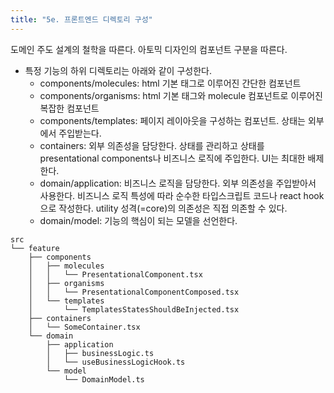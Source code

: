 ```yaml
---
title: "5e. 프론트엔드 디렉토리 구성"
---
```

  
도메인 주도 설계의 철학을 따른다. 아토믹 디자인의 컴포넌트 구분을 따른다.  
  
- 특정 기능의 하위 디렉토리는 아래와 같이 구성한다.  
  - components/molecules: html 기본 태그로 이루어진 간단한 컴포넌트  
  - components/organisms: html 기본 태그와 molecule 컴포넌트로 이루어진 복잡한 컴포넌트  
  - components/templates: 페이지 레이아웃을 구성하는 컴포넌트. 상태는 외부에서 주입받는다.  
  - containers: 외부 의존성을 담당한다. 상태를 관리하고 상태를 presentational components나 비즈니스 로직에 주입한다. UI는 최대한 배제한다.  
  - domain/application: 비즈니스 로직을 담당한다. 외부 의존성을 주입받아서 사용한다. 비즈니스 로직 특성에 따라 순수한 타입스크립트 코드나 react hook으로 작성한다. utility 성격(=core)의 의존성은 직접 의존할 수 있다.  
  - domain/model: 기능의 핵심이 되는 모델을 선언한다.  
  
```  
src  
└── feature  
    ├── components  
    │   ├── molecules  
    │   │   └── PresentationalComponent.tsx  
    │   ├── organisms  
    │   │   └── PresentationalComponentComposed.tsx  
    │   └── templates  
    │       └── TemplatesStatesShouldBeInjected.tsx  
    ├── containers  
    │   └── SomeContainer.tsx  
    └── domain  
        ├── application  
        │   ├── businessLogic.ts  
        │   └── useBusinessLogicHook.ts  
        └── model  
            └── DomainModel.ts  
```